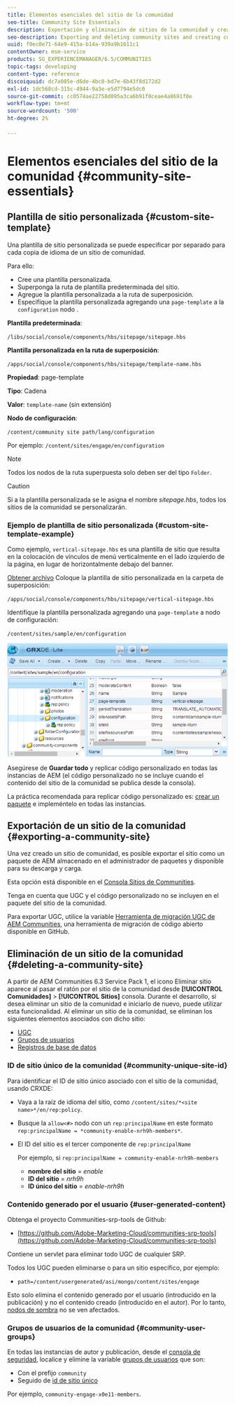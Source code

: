 ```yaml
---
title: Elementos esenciales del sitio de la comunidad
seo-title: Community Site Essentials
description: Exportación y eliminación de sitios de la comunidad y creación de plantillas de sitio personalizadas
seo-description: Exporting and deleting community sites and creating custom site templates
uuid: f0ec0e71-64e9-415a-b14a-939a9b1611c1
contentOwner: msm-service
products: SG_EXPERIENCEMANAGER/6.5/COMMUNITIES
topic-tags: developing
content-type: reference
discoiquuid: dc7a085e-d6de-4bc8-bd7e-6b43f8d172d2
exl-id: 1dc568cd-315c-4944-9a3e-e5d7794e5dc0
source-git-commit: cc0574ae22758d095a3ca6b91f0ceae4a8691f0e
workflow-type: tm+mt
source-wordcount: '500'
ht-degree: 2%

---
```


# Elementos esenciales del sitio de la comunidad {#community-site-essentials}

## Plantilla de sitio personalizada {#custom-site-template}

Una plantilla de sitio personalizada se puede especificar por separado para cada copia de idioma de un sitio de comunidad.

Para ello:

* Cree una plantilla personalizada.
* Superponga la ruta de plantilla predeterminada del sitio.
* Agregue la plantilla personalizada a la ruta de superposición.
* Especifique la plantilla personalizada agregando una `page-template` a la `configuration` nodo .

**Plantilla predeterminada**:

`/libs/social/console/components/hbs/sitepage/sitepage.hbs`

**Plantilla personalizada en la ruta de superposición**:

`/apps/social/console/components/hbs/sitepage/template-name.hbs`

**Propiedad**: page-template

**Tipo**: Cadena

**Valor**: `template-name` (sin extensión)

**Nodo de configuración**:

`/content/community site path/lang/configuration`

Por ejemplo: `/content/sites/engage/en/configuration`

>[!NOTE]
>
>Todos los nodos de la ruta superpuesta solo deben ser del tipo `Folder`.

>[!CAUTION]
>
>Si a la plantilla personalizada se le asigna el nombre *sitepage.hbs*, todos los sitios de la comunidad se personalizarán.

### Ejemplo de plantilla de sitio personalizada {#custom-site-template-example}

Como ejemplo, `vertical-sitepage.hbs` es una plantilla de sitio que resulta en la colocación de vínculos de menú verticalmente en el lado izquierdo de la página, en lugar de horizontalmente debajo del banner.

[Obtener archivo](assets/vertical-sitepage.hbs)
Coloque la plantilla de sitio personalizada en la carpeta de superposición:

`/apps/social/console/components/hbs/sitepage/vertical-sitepage.hbs`

Identifique la plantilla personalizada agregando una `page-template` a nodo de configuración:

`/content/sites/sample/en/configuration`

![crxde-siteconfiguration](assets/crxde-siteconfiguration.png)

Asegúrese de **Guardar todo** y replicar código personalizado en todas las instancias de AEM (el código personalizado no se incluye cuando el contenido del sitio de la comunidad se publica desde la consola).

La práctica recomendada para replicar código personalizado es: [crear un paquete](../../help/sites-administering/package-manager.md#creating-a-new-package) e impleméntelo en todas las instancias.

## Exportación de un sitio de la comunidad {#exporting-a-community-site}

Una vez creado un sitio de comunidad, es posible exportar el sitio como un paquete de AEM almacenado en el administrador de paquetes y disponible para su descarga y carga.

Esta opción está disponible en el [Consola Sitios de Communities](sites-console.md#exporting-the-site).

Tenga en cuenta que UGC y el código personalizado no se incluyen en el paquete del sitio de la comunidad.

Para exportar UGC, utilice la variable [Herramienta de migración UGC de AEM Communities](https://github.com/Adobe-Marketing-Cloud/communities-ugc-migration), una herramienta de migración de código abierto disponible en GitHub.

## Eliminación de un sitio de la comunidad {#deleting-a-community-site}

A partir de AEM Communities 6.3 Service Pack 1, el icono Eliminar sitio aparece al pasar el ratón por el sitio de la comunidad desde **[!UICONTROL Comunidades]** > **[!UICONTROL Sitios]** consola. Durante el desarrollo, si desea eliminar un sitio de la comunidad e iniciarlo de nuevo, puede utilizar esta funcionalidad. Al eliminar un sitio de la comunidad, se eliminan los siguientes elementos asociados con dicho sitio:

* [UGC](#user-generated-content)
* [Grupos de usuarios](#community-user-groups)
* [Registros de base de datos](#database-records)

### ID de sitio único de la comunidad {#community-unique-site-id}

Para identificar el ID de sitio único asociado con el sitio de la comunidad, usando CRXDE:

* Vaya a la raíz de idioma del sitio, como `/content/sites/*<site name>*/en/rep:policy`.

* Busque la `allow<#>` nodo con un `rep:principalName` en este formato `rep:principalName = *community-enable-nrh9h-members*`.

* El ID del sitio es el tercer componente de `rep:principalName`

   Por ejemplo, si `rep:principalName = community-enable-nrh9h-members`

   * **nombre del sitio** = *enable*
   * **ID del sitio** = *nrh9h*
   * **ID único del sitio** = *enable-nrh9h*

### Contenido generado por el usuario {#user-generated-content}

Obtenga el proyecto Communities-srp-tools de Github:

* [https://github.com/Adobe-Marketing-Cloud/communities-srp-tools](https://github.com/Adobe-Marketing-Cloud/communities-srp-tools)

Contiene un servlet para eliminar todo UGC de cualquier SRP.

Todos los UGC pueden eliminarse o para un sitio específico, por ejemplo:

* `path=/content/usergenerated/asi/mongo/content/sites/engage`

Esto solo elimina el contenido generado por el usuario (introducido en la publicación) y no el contenido creado (introducido en el autor). Por lo tanto, [nodos de sombra](srp.md#shadownodes) no se ven afectados.

### Grupos de usuarios de la comunidad {#community-user-groups}

En todas las instancias de autor y publicación, desde el [consola de seguridad](../../help/sites-administering/security.md), localice y elimine la variable [grupos de usuarios](users.md) que son:

* Con el prefijo `community`
* Seguido de [id de sitio único](#community-unique-site-id)

Por ejemplo, `community-engage-x0e11-members`.
